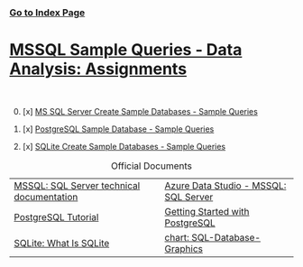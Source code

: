### [Go to Index Page](https://github.com/celik-muhammed/00-Index-of-GitHub-Public-Projects-Repository-Logs/blob/master/README.md)

# [MSSQL Sample Queries - Data Analysis: Assignments](./68-Assignments/)

<br>

00. [x] [MS SQL Server Create Sample Databases - Sample Queries](./22-MSSQL/)

01. [x] [PostgreSQL Sample Database - Sample Queries](./21-SQLite/)

02. [x] [SQLite Create Sample Databases - Sample Queries](./21-SQLite/)




<table align="center">
    <caption><div align='center'>Official Documents</div></caption>
<!-- <thead align='left'><tr><th>SQL Server Data Analysis Projects</th></tr></thead> -->
<tbody>
<tr>
  <td>
    <a href="https://docs.microsoft.com/tr-tr/sql/sql-server/?view=sql-server-ver15">MSSQL: SQL Server technical documentation</a>
  </td>
  <td>
    <a href="https://docs.microsoft.com/en-us/sql/azure-data-studio/?view=sql-server-ver16">Azure Data Studio - MSSQL: SQL Server</a>
  </td>
</tr>
<tr>
  <td>
    <a href="https://www.postgresqltutorial.com/">PostgreSQL Tutorial</a>
  </td>
  <td>
    <a href="https://www.postgresqltutorial.com/postgresql-getting-started/">Getting Started with PostgreSQL</a>
  </td>
</tr>
<tr>
  <td>
    <a href="https://www.sqlitetutorial.net/what-is-sqlite">SQLite: What Is SQLite</a>
  </td>
  <td>
    <a href="./60-SQL-Database-Graphics">chart: SQL-Database-Graphics</a>
  </td>
</tr>
</tbody>
</table>
